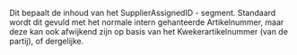 Dit bepaalt de inhoud van het SupplierAssignedID - segment. Standaard wordt dit gevuld met het normale intern gehanteerde Artikelnummer, maar deze kan ook afwijkend zijn op basis van het Kwekerartikelnummer (van de partij), of dergelijke.
